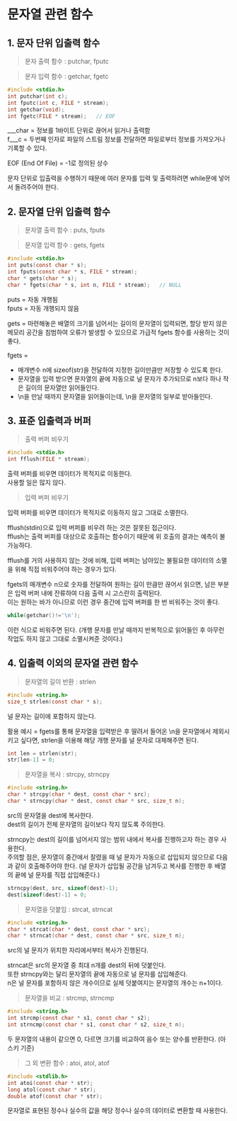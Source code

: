 # 문자열 관련 함수

## 1. 문자 단위 입출력 함수

> 문자 출력 함수 : putchar, fputc   

> 문자 입력 함수 : getchar, fgetc

```c
#include <stdio.h>
int putchar(int c);
int fputc(int c, FILE * stream);
int getchar(void);
int fgetc(FILE * stream);   // EOF
```

___char = 정보를 1바이트 단위로 끊어서 읽거나 출력함   
f___c = 두번째 인자로 파일의 스트림 정보를 전달하면 파일로부터 정보를 가져오거나 기록할 수 있다.

EOF (End Of File) = -1로 정의된 상수

문자 단위로 입출력을 수행하기 때문에 여러 문자를 입력 및 출력하려면 while문에 넣어서 돌려주어야 한다.

## 2. 문자열 단위 입출력 함수

> 문자열 출력 함수 : puts, fputs   

> 문자열 입력 함수 : gets, fgets

```c
#include <stdio.h>
int puts(const char * s);
int fputs(const char * s, FILE * stream);
char * gets(char * s);
char * fgets(char * s, int n, FILE * stream);   // NULL
```

puts = 자동 개행됨   
fputs = 자동 개행되지 않음

gets = 마련해놓은 배열의 크기를 넘어서는 길이의 문자열이 입력되면, 할당 받지 않은 메모리 공간을 침범하여 오류가 발생할 수 있으므로 가급적 fgets 함수를 사용하는 것이 좋다.

fgets =
- 매개변수 n에 sizeof(str)을 전달하여 지정한 길이만큼만 저장할 수 있도록 한다.
- 문자열을 입력 받으면 문자열의 끝에 자동으로 널 문자가 추가되므로 n보다 하나 작은 길이의 문자열만 읽어들인다.
- \n을 만날 때까지 문자열을 읽어들이는데, \n을 문자열의 일부로 받아들인다.


## 3. 표준 입출력과 버퍼

> 출력 버퍼 비우기

```c
#include <stdio.h>
int fflush(FILE * stream);
```
출력 버퍼를 비우면 데이터가 목적지로 이동한다.  
사용할 일은 많지 않다.

> 입력 버퍼 비우기

입력 버퍼를 비우면 데이터가 목적지로 이동하지 않고 그대로 소멸한다.

fflush(stdin)으로 입력 버퍼를 비우려 하는 것은 잘못된 접근이다.  
fflush는 출력 버퍼를 대상으로 호출하는 함수이기 때문에 위 호출의 결과는 예측이 불가능하다.

fflush를 거의 사용하지 않는 것에 비해, 입력 버퍼는 남아있는 불필요한 데이터의 소멸을 위해 직접 비워주어야 하는 경우가 있다.

fgets의 매개변수 n으로 숫자를 전달하여 원하는 길이 만큼만 끊어서 읽으면, 남은 부분은 입력 버퍼 내에 잔류하여 다음 출력 시 고스란히 출력된다.  
이는 원하는 바가 아니므로 이런 경우 중간에 입력 버퍼를 한 번 비워주는 것이 좋다.  

```c
while(getchar()!='\n');
```

이런 식으로 비워주면 된다. (개행 문자를 만날 때까지 반복적으로 읽어들인 후 아무런 작업도 하지 않고 그대로 소멸시켜준 것이다.)

## 4. 입출력 이외의 문자열 관련 함수

> 문자열의 길이 반환 : strlen

```c
#include <string.h>
size_t strlen(const char * s);
```
널 문자는 길이에 포함하지 않는다.

활용 예시 = fgets를 통해 문자열을 입력받은 후 딸려서 들어온 \n을 문자열에서 제외시키고 싶다면, strlen을 이용해 해당 개행 문자를 널 문자로 대체해주면 된다.

```c
int len = strlen(str);
str[len-1] = 0;
```

> 문자열을 복사 : strcpy, strncpy

```c
#include <string.h>
char * strcpy(char * dest, const char * src);
char * strncpy(char * dest, const char * src, size_t n);
```

src의 문자열을 dest에 복사한다.  
dest의 길이가 전체 문자열의 길이보다 작지 않도록 주의한다.

strncpy는 dest의 길이를 넘어서지 않는 범위 내에서 복사를 진행하고자 하는 경우 사용한다.  
주의할 점은, 문자열이 중간에서 잘렸을 때 널 문자가 자동으로 삽입되지 않으므로 다음과 같이 호출해주어야 한다. (널 문자가 삽입될 공간을 남겨두고 복사를 진행한 후 배열의 끝에 널 문자를 직접 삽입해준다.)

```c
strncpy(dest, src, sizeof(dest)-1);
dest[sizeof(dest)-1] = 0;
```

> 문자열을 덧붙임 : strcat, strncat

```c
#include <string.h>
char * strcat(char * dest, const char * src);
char * strncat(char * dest, const char * src, size_t n);
```

src의 널 문자가 위치한 자리에서부터 복사가 진행된다.

strncat은 src의 문자열 중 최대 n개를 dest의 뒤에 덧붙인다.  
또한 strncpy와는 달리 문자열의 끝에 자동으로 널 문자를 삽입해준다.    
n은 널 문자를 포함하지 않은 개수이므로 실제 덧붙여지는 문자열의 개수는 n+1이다.

> 문자열을 비교 : strcmp, strncmp

```c
#include <string.h>
int strcmp(const char * s1, const char * s2);
int strncmp(const char * s1, const char * s2, size_t n);
```

두 문자열의 내용이 같으면 0, 다르면 크기를 비교하여 음수 또는 양수를 반환한다. (아스키 기준)

> 그 외 변환 함수 : atoi, atol, atof

```c
#include <stdlib.h>
int atoi(const char * str);
long atol(const char * str);
double atof(const char * str);
```

문자열로 표현된 정수나 실수의 값을 해당 정수나 실수의 데이터로 변환할 때 사용한다.